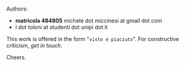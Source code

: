 Authors:
* **matricola 484805** michele dot miccinesi at gmail dot com
* l dot toloni at studenti dot unipi dot it

This work is offered in the form "`visto e piaciuto`".
For constructive criticism, _get in touch_.

Cheers.
